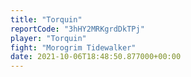 ```yaml
---
title: "Torquin"
reportCode: "3hHY2MRKgrdDkTPj"
player: "Torquin"
fight: "Morogrim Tidewalker"
date: 2021-10-06T18:48:50.877000+00:00
---
```

